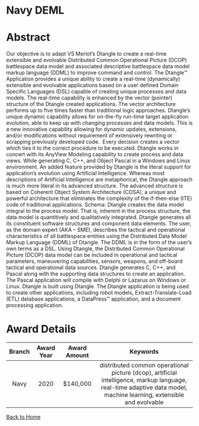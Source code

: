 
Navy DEML
=========

# Abstract


Our objective is to adapt VS Merlot’s Dtangle to create a real-time extensible and evolvable Distributed Common Operational Picture (DCOP) battlespace data model and associated descriptive battlespace data model markup language (DDML) to improve command and control. The Dtangle™ Application provides a unique ability to create a real-time (dynamically) extensible and evolvable applications based on a user defined Domain Specific Languages (DSL) capable of creating unique processes and data models. The real-time capability is enhanced by the vector (pointer) structure of the Dtangle created applications. The vector architecture performs up to five times faster than traditional logic approaches. Dtangle’s unique dynamic capability allows for on-the-fly run-time target application evolution, able to keep up with changing processes and data models. This is a new innovative capability allowing for dynamic updates, extensions, and/or modifications without requirement of extensively rewriting or scrapping previously developed code.  Every decision creates a vector which ties it to the correct procedure to be executed. Dtangle works in concert with its AnyView Modeling capability to create process and data views. While generating C, C++, and Object Pascal in a Windows and Linux environment. An added feature provided by Dtangle is the literal support for application’s evolution using Artificial Intelligence. Whereas most descriptions of Artificial Intelligence are metaphorical, the Dtangle approach is much more literal in its advanced structure. The advanced structure is based on Coherent Object System Architecture (COSA), a unique and powerful architecture that eliminates the complexity of the if-then-else (ITE) code of traditional applications. Schema: Dtangle creates the data model integral to the process model. That is, inherent in the process structure, the data model is quantitively and qualitatively integrated. Dtangle generates all its constituent software structures and component data elements. The user, as the domain expert (AKA – SME), describes the tactical and operational characteristics of all battlespace entities using the Distributed Data Model Markup Language (DDML) of Dtangle. The DDML is in the form of the user’s own terms as a DSL. Using Dtangle, the Distributed Common Operational Picture (DCOP) data model can be included in operational and tactical parameters, maneuvering capabilities, sensors, weapons, and off-board tactical and operational data sources. Dtangle generates C, C++, and Pascal along with the supporting data structures to create an application. The Pascal application will compile with Delphi or Lazarus on Windows or Linux. Dtangle is built using Dtangle. The Dtangle application is being used to create other applications, including robot models, Extract-Translate-Load (ETL) database applications, a DataPress™ application, and a document processing application.  

# Award Details

|Branch|Award Year|Award Amount|Keywords|
| :---: | :---: | :---: | :---: |
|Navy|2020|$140,000|distributed common operational picture (dcop), artificial intelligence, markup language, real-time adaptive data model, machine learning, extensible and evolvable|
  
  


[Back to Home](https://github.com/chrischow/dod_sbir_awards/Reports/JH/#2162)